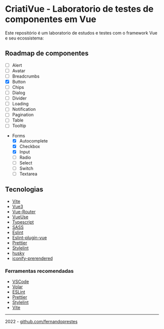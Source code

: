 # CriatiVue - Laboratorio de testes de componentes em Vue

Este repositório é um laboratorio de estudos e testes com o framework Vue e seu ecossistema:

## Roadmap de componentes

- [ ] Alert
- [ ] Avatar
- [ ] Breadcrumbs
- [x] Button
- [ ] Chips
- [ ] Dialog
- [ ] Divider
- [ ] Loading
- [ ] Notification
- [ ] Pagination
- [ ] Table
- [ ] Tooltip
- Forms
  - [x] Autocomplete
  - [x] Checkbox
  - [x] Input
  - [ ] Radio
  - [ ] Select
  - [ ] Switch
  - [ ] Textarea

## Tecnologias

- [Vite](https://vitejs.dev/)
- [Vue3](https://vuejs.org/)
- [Vue-Router](https://router.vuejs.org/)
- [VueUse](https://vueuse.org/)
- [Typescript](https://www.typescriptlang.org/)
- [SASS](https://sass-lang.com/)
- [Eslint](https://eslint.org/)
- [Eslint-plugin-vue](https://eslint.vuejs.org/)
- [Prettier](https://prettier.io/)
- [Stylelint](https://stylelint.io/)
- [husky](https://typicode.github.io/husky/#/)
- [iconify-prerendered](https://github.com/cawa-93/iconify-prerendered)

### Ferramentas recomendadas

- [VSCode](https://code.visualstudio.com/)
- [Volar](https://marketplace.visualstudio.com/items?itemName=johnsoncodehk.volar)
- [ESLint](https://marketplace.visualstudio.com/items?itemName=dbaeumer.vscode-eslint)
- [Prettier](https://marketplace.visualstudio.com/items?itemName=esbenp.prettier-vscode)
- [Stylelint](https://marketplace.visualstudio.com/items?itemName=stylelint.vscode-stylelint)
- [Vite](https://marketplace.visualstudio.com/items?itemName=antfu.vite)

---

2022 - [github.com/fernandoprestes](https://github.com/fernandoprestes)
